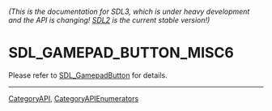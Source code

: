 ###### (This is the documentation for SDL3, which is under heavy development and the API is changing! [SDL2](https://wiki.libsdl.org/SDL2/) is the current stable version!)
# SDL_GAMEPAD_BUTTON_MISC6

Please refer to [SDL_GamepadButton](SDL_GamepadButton) for details.

----
[CategoryAPI](CategoryAPI), [CategoryAPIEnumerators](CategoryAPIEnumerators)

